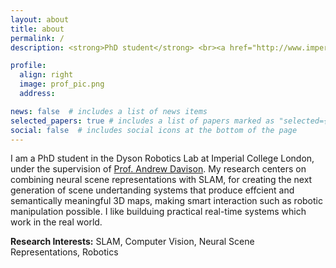 ```yaml
---
layout: about
title: about
permalink: /
description: <strong>PhD student</strong> <br><a href="http://www.imperial.ac.uk/dyson-robotics-lab">Dyson Robotics Lab</a><br><a href="http://www.imperial.ac.uk">Imperial College London</a> 

profile:
  align: right
  image: prof_pic.png
  address:

news: false  # includes a list of news items
selected_papers: true # includes a list of papers marked as "selected={true}"
social: false  # includes social icons at the bottom of the page
---
```

I am a PhD student in the Dyson Robotics Lab at Imperial College London, under the supervision of <a href="https://www.doc.ic.ac.uk/~ajd/">Prof. Andrew Davison</a>. My research centers on combining neural scene representations with SLAM, for creating the next generation of scene undertanding systems that produce effcient and semantically meaningful 3D maps, making smart interaction such as robotic manipulation possible. I like builduing practical real-time systems which work in the real world.


<strong>Research Interests:</strong> SLAM, Computer Vision, Neural Scene Representations, Robotics